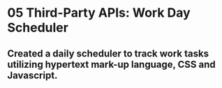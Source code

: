 # 05 Third-Party APIs: Work Day Scheduler

## Created a daily scheduler to track work tasks utilizing hypertext mark-up language, CSS and Javascript. 


